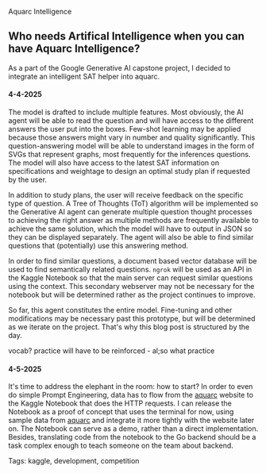 Aquarc Intelligence

Who needs Artifical Intelligence when you can have Aquarc Intelligence?
---

As a part of the Google Generative AI capstone project, I decided to integrate an intelligent SAT helper into aquarc. 

#### 4-4-2025
The model is drafted to include multiple features. Most obviously, the AI agent will be able to read the question and will have access to the different answers the user put into the boxes. Few-shot learning may be applied because those answers might vary in number and quality significantly. This question-answering model will be able to understand images in the form of SVGs that represent graphs, most frequently for the inferences questions. The model will also have access to the latest SAT information on specifications and weightage to design an optimal study plan if requested by the user.

In addition to study plans, the user will receive feedback on the specific type of question. A Tree of Thoughts (ToT) algorithm will be implemented so the Generative AI agent can generate multiple question thought processes to achieving the right answer as multiple methods are frequently available to achieve the same solution, which the model will have to output in JSON so they can be displayed separately. The agent will also be able to find similar questions that (potentially) use this answering method.

In order to find similar questions, a document based vector database will be used to find semantically related questions. `ngrok` will be used as an API in the Kaggle Notebook so that the main server can request similar questions using the context. This secondary webserver may not be necessary for the notebook but will be determined rather as the project continues to improve. 

So far, this agent constitutes the entire model. Fine-tuning and other modifications may be necessary past this prototype, but will be determined as we iterate on the project. That's why this blog post is structured by the day.

vocab?
practice will have to be reinforced - al;so what practice

#### 4-5-2025

It's time to address the elephant in the room: how to start? In order to even do simple Prompt Engineering, data has to flow from the [aquarc](https://aquarc.org) website to the Kaggle Notebook that does the HTTP requests. I can release the Notebook as a proof of concept that uses the terminal for now, using sample data from [aquarc](https://aquarc.org) and integrate it more tightly with the website later on. The Notebook can serve as a demo, rather than a direct implementation. Besides, translating code from the notebook to the Go backend should be a task complex enough to teach someone on the team about backend.

Tags: kaggle, development, competition
